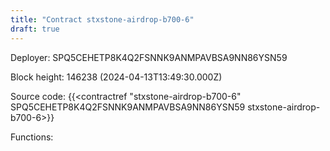 ```yaml
---
title: "Contract stxstone-airdrop-b700-6"
draft: true
---
```

Deployer: SPQ5CEHETP8K4Q2FSNNK9ANMPAVBSA9NN86YSN59


 



Block height: 146238 (2024-04-13T13:49:30.000Z)

Source code: {{<contractref "stxstone-airdrop-b700-6" SPQ5CEHETP8K4Q2FSNNK9ANMPAVBSA9NN86YSN59 stxstone-airdrop-b700-6>}}

Functions:


